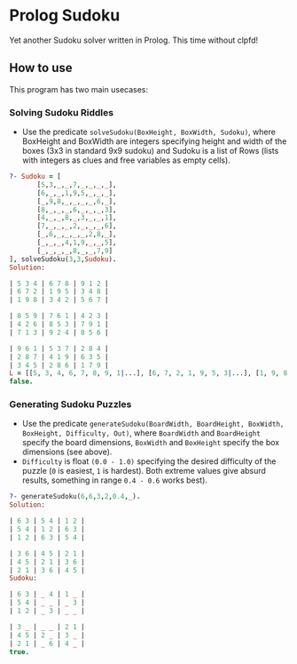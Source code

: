 # Prolog Sudoku
Yet another Sudoku solver written in Prolog. This time without clpfd!

## How to use
This program has two main usecases:
### Solving Sudoku Riddles
  -  Use the predicate `solveSudoku(BoxHeight, BoxWidth, Sudoku)`, where BoxHeight and BoxWidth are integers specifying height and width of the boxes (3x3 in standard 9x9 sudoku) and Sudoku is a list of Rows (lists with integers as clues and free variables as empty cells).
```prolog
?- Sudoku = [
       [5,3,_,_,7,_,_,_,_],
       [6,_,_,1,9,5,_,_,_],
       [_,9,8,_,_,_,_,6,_],
       [8,_,_,_,6,_,_,_,3],
       [4,_,_,8,_,3,_,_,1],
       [7,_,_,_,2,_,_,_,6],
       [_,6,_,_,_,_,2,8,_],
       [_,_,_,4,1,9,_,_,5],
       [_,_,_,_,8,_,_,7,9]
], solveSudoku(3,3,Sudoku).
Solution: 

| 5 3 4 | 6 7 8 | 9 1 2 |
| 6 7 2 | 1 9 5 | 3 4 8 |
| 1 9 8 | 3 4 2 | 5 6 7 |

| 8 5 9 | 7 6 1 | 4 2 3 |
| 4 2 6 | 8 5 3 | 7 9 1 |
| 7 1 3 | 9 2 4 | 8 5 6 |

| 9 6 1 | 5 3 7 | 2 8 4 |
| 2 8 7 | 4 1 9 | 6 3 5 |
| 3 4 5 | 2 8 6 | 1 7 9 |
L = [[5, 3, 4, 6, 7, 8, 9, 1|...], [6, 7, 2, 1, 9, 5, 3|...], [1, 9, 8, 3, 4, 2|...], [8, 5, 9, 7, 6|...], [4, 2, 6, 8|...], [7, 1, 3|...], [9, 6|...], [2|...], [...|...]] ;
false.
  ```
  
### Generating Sudoku Puzzles
  -  Use the predicate `generateSudoku(BoardWidth, BoardHeight, BoxWidth, BoxHeight, Difficulty, Out)`, where `BoardWidth` and `BoardHeight` specify the board dimensions, `BoxWidth` and `BoxHeight` specify the box dimensions (see above). 
  -  `Difficulty` is float `(0.0 - 1.0)` specifying the desired difficulty of the puzzle (`0` is easiest, `1` is hardest). Both extreme values give absurd results, something in range `0.4 - 0.6` works best).
```prolog
?- generateSudoku(6,6,3,2,0.4,_).
Solution:

| 6 3 | 5 4 | 1 2 |
| 5 4 | 1 2 | 6 3 |
| 1 2 | 6 3 | 5 4 |

| 3 6 | 4 5 | 2 1 |
| 4 5 | 2 1 | 3 6 |
| 2 1 | 3 6 | 4 5 |
Sudoku:

| 6 3 | _ 4 | 1 _ |
| 5 4 | _ _ | _ 3 |
| 1 2 | _ 3 | _ _ |

| 3 _ | _ _ | 2 1 |
| 4 5 | 2 _ | 3 _ |
| 2 1 | _ 6 | 4 _ |
true.
```
